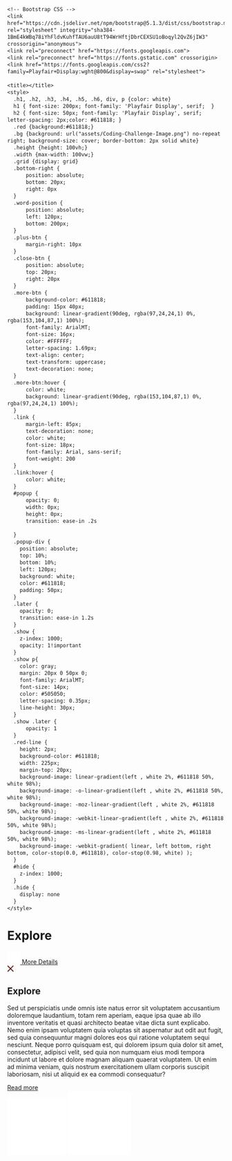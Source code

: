 <!doctype html>
<html lang="en">
  <head>
    <!-- Required meta tags -->
    <meta charset="utf-8">
    <meta name="viewport" content="width=device-width, initial-scale=1">

    <!-- Bootstrap CSS -->
    <link href="https://cdn.jsdelivr.net/npm/bootstrap@5.1.3/dist/css/bootstrap.min.css" rel="stylesheet" integrity="sha384-1BmE4kWBq78iYhFldvKuhfTAU6auU8tT94WrHftjDbrCEXSU1oBoqyl2QvZ6jIW3" crossorigin="anonymous">
    <link rel="preconnect" href="https://fonts.googleapis.com">
	<link rel="preconnect" href="https://fonts.gstatic.com" crossorigin>
	<link href="https://fonts.googleapis.com/css2?family=Playfair+Display:wght@800&display=swap" rel="stylesheet">

    <title></title>
    <style>
	  .h1, .h2, .h3, .h4, .h5, .h6, div, p {color: white}
	  h1 { font-size: 200px; font-family: 'Playfair Display', serif;  }
	  h2 { font-size: 50px; font-family: 'Playfair Display', serif; letter-spacing: 2px;color: #611818; }
	  .red {background:#611818;}
	  .bg {background: url("assets/Coding-Challenge-Image.png") no-repeat right; background-size: cover; border-bottom: 2px solid white}
	  .height {height: 100vh;}
	  .width {max-width: 100vw;}
	  .grid {display: grid}
	  .bottom-right {
		  position: absolute;
		  bottom: 20px;
		  right: 0px
	  }
	  .word-position {
		  position: absolute;
		  left: 120px;
		  bottom: 200px;
	  }
	  .plus-btn {
		  margin-right: 10px
	  }
	  .close-btn {
		  position: absolute;
		  top: 20px;
		  right: 20px 
	  }
	  .more-btn {
	      background-color: #611818;
	      padding: 15px 40px;
		  background: linear-gradient(90deg, rgba(97,24,24,1) 0%, rgba(153,104,87,1) 100%);
		  font-family: ArialMT;
		  font-size: 16px;
		  color: #FFFFFF;
		  letter-spacing: 1.69px;
		  text-align: center;
		  text-transform: uppercase;
		  text-decoration: none;
	  }
	  .more-btn:hover {
		  color: white;
		  background: linear-gradient(90deg, rgba(153,104,87,1) 0%, rgba(97,24,24,1) 100%);
	  }
	  .link {
		  margin-left: 85px;
		  text-decoration: none;
		  color: white;
		  font-size: 18px;
		  font-family: Arial, sans-serif;
		  font-weight: 200
	  }
	  .link:hover {
		  color: white;
	  }
	  #popup {
		  opacity: 0;
		  width: 0px;
		  height: 0px;
		  transition: ease-in .2s

	  }
	  .popup-div {
		position: absolute;
		top: 10%;
		bottom: 10%;
		left: 120px;
		background: white;
		color: #611818;
		padding: 50px;
	  }
	  .later {
		opacity: 0;
	    transition: ease-in 1.2s 
	  }
	  .show {
		z-index: 1000;
		opacity: 1!important
	  }
	  .show p{
	  	color: gray;
	  	margin: 20px 0 50px 0;
	  	font-family: ArialMT;
		font-size: 14px;
		color: #505050;
		letter-spacing: 0.35px;
		line-height: 30px;
	  }
	  .show .later {
		  opacity: 1
	  }
	  .red-line {
        height: 2px;
        background-color: #611818;
        width: 225px;
        margin-top: 20px;
        background-image: linear-gradient(left , white 2%, #611818 50%, white 98%);
        background-image: -o-linear-gradient(left , white 2%, #611818 50%, white 98%);
        background-image: -moz-linear-gradient(left , white 2%, #611818 50%, white 98%);
        background-image: -webkit-linear-gradient(left , white 2%, #611818 50%, white 98%);
        background-image: -ms-linear-gradient(left , white 2%, #611818 50%, white 98%);
        background-image: -webkit-gradient( linear, left bottom, right bottom, color-stop(0.0, #611818), color-stop(0.98, white) );
	  }
	  #hide {
		z-index: 1000;
	  }
	  .hide {
		display: none
	  }
	</style>
  </head>
  <body>
	  <div class="container width">
		  <div class="row">
		    <div class="col-sm-3 red height">
			    <div id="hide" class="word-position">
		    		<h1>Explore</h1>
		    		<a class="link" id="btn" href="#" onclick="document.querySelector('#popup').classList.add('show'); document.querySelector('#hide').classList.add('hide');">
			    		<img class="plus-btn" src="assets/Plus.svg" alt="Plus sign" width="30"> 
			    		More Details
			    	</a>
		    	</div>
		    	<div id="popup">
			    	<div class="popup-div col-sm-5">
				    	<div class="later">
				    		<a class="btn">
				    		<img class="close-btn" src="assets/close-btn.svg" alt="Close Button" width="15" onclick="document.querySelector('#popup').classList.remove('show'); document.querySelector('#hide').classList.remove('hide');" > 
					    	</a>
				    		<h2>Explore</h2>
				    		<div class="red-line"></div>  
				    		<p>Sed ut perspiciatis unde omnis iste natus error sit voluptatem accusantium doloremque laudantium, totam rem aperiam, eaque ipsa quae ab illo inventore veritatis et quasi architecto beatae vitae dicta sunt explicabo. Nemo enim ipsam voluptatem quia voluptas sit aspernatur aut odit aut fugit, sed quia consequuntur magni dolores eos qui ratione voluptatem sequi nesciunt. Neque porro quisquam est, qui dolorem ipsum quia dolor sit amet, consectetur, adipisci velit, sed quia non numquam eius modi tempora incidunt ut labore et dolore magnam aliquam quaerat voluptatem. Ut enim ad minima veniam, quis nostrum exercitationem ullam corporis suscipit laboriosam, nisi ut aliquid ex ea commodi consequatur? </p>
				    		<a class="more-btn" href="https://brycemizoguchi.github.io/challenge/">Read more</a>
					    </div>
			    	</div>
		    	</div>
		    </div>
			<div class="col-sm-9 bg height">
				<div class="grid bottom-right">
					<a class="btn">
			    		<img src="assets/Facebook.svg" alt="Facebook"> 
			    	</a>
			    	<a class="btn">
			    		<img src="assets/Instagram.svg" alt="Instagram"> 
			    	</a>
				</div>
			</div>
		  </div>
		</div>
  </body>
</html>
